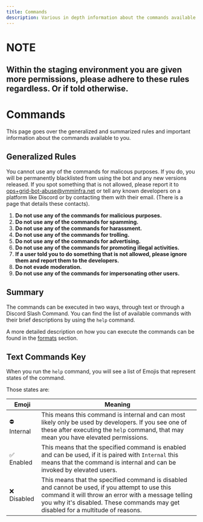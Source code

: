 ```yaml
---
title: Commands
description: Various in depth information about the commands available to you
---
```


# NOTE
## Within the staging environment you are given more permissions, please adhere to these rules regardless. Or if told otherwise.

# Commands
This page goes over the generalized and summarized rules and important information about the commands available to you.

## Generalized Rules
You cannot use any of the commands for malicous purposes. If you do, you will be permanently blacklisted from using the bot and any new versions released.
If you spot something that is not allowed, please report it to [ops+grid-bot-abuse@vmminfra.net](mailto:ops+grid-bot-abuse@vmminfra.net) or tell any known developers on a platform like Discord or by contacting them with their email. (There is a page that details these contacts).

1. **Do not use any of the commands for malicious purposes.**
2. **Do not use any of the commands for spamming.**
3. **Do not use any of the commands for harassment.**
4. **Do not use any of the commands for trolling.**
5. **Do not use any of the commands for advertising.**
6. **Do not use any of the commands for promoting illegal activities.**
7. **If a user told you to do something that is not allowed, please ignore them and report them to the developers.**
8. **Do not evade moderation.**
9. **Do not use any of the commands for impersonating other users.**

## Summary
The commands can be executed in two ways, through text or through a Discord Slash Command. You can find the list of available commands with their brief descriptions by using the `help` command.

A more detailed description on how you can execute the commands can be found in the [formats](./formats.md) section.

## Text Commands Key
When you run the `help` command, you will see a list of Emojis that represent states of the command.

Those states are:

| Emoji                      | Meaning                                                                                                                                                                                                                                   |
|----------------------------|-------------------------------------------------------------------------------------------------------------------------------------------------------------------------------------------------------------------------------------------|
| :no_entry: Internal        | This means this command is internal and can most likely only be used by developers. If you see one of these after executing the `help` command, that may mean you have elevated permissions.                                              |
| :white_check_mark: Enabled | This means that the specified command is enabled and can be used, if it is paired with `Internal` this means that the command is internal and can be invoked by elevated users.                                                           |
| :x: Disabled               | This means that the specified command is disabled and cannot be used, if you attempt to use this command it will throw an error with a message telling you why it's disabled. These commands may get disabled for a multitude of reasons. |
